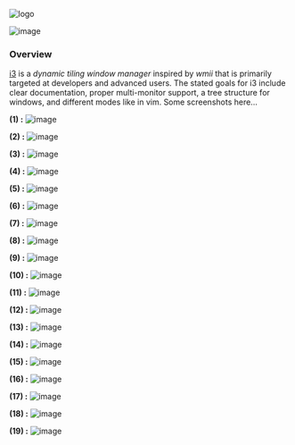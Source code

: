 ![logo](https://raw.githubusercontent.com/adi1090x/archlinux/master/images/logo_i3.png) <br />

![image](https://raw.githubusercontent.com/adi1090x/archlinux/master/images/i3wm.jpeg) <br />

### Overview
[i3](http://i3wm.org/) is a *dynamic tiling window manager* inspired by *wmii* that is primarily targeted at developers and advanced users. The stated goals for i3 include clear documentation, proper multi-monitor support, a tree structure for windows, and different modes like in vim. Some screenshots here... <br />

**(1) :** 
![image](https://raw.githubusercontent.com/adi1090x/archlinux/master/images/i3/i3_1.png) <br />

**(2) :** 
![image](https://raw.githubusercontent.com/adi1090x/archlinux/master/images/i3/i3_1.png) <br />

**(3) :** 
![image](https://raw.githubusercontent.com/adi1090x/archlinux/master/images/i3/i3_1.png) <br />

**(4) :** 
![image](https://raw.githubusercontent.com/adi1090x/archlinux/master/images/i3/i3_1.png) <br />

**(5) :** 
![image](https://raw.githubusercontent.com/adi1090x/archlinux/master/images/i3/i3_1.png) <br />

**(6) :** 
![image](https://raw.githubusercontent.com/adi1090x/archlinux/master/images/i3/i3_1.png) <br />

**(7) :** 
![image](https://raw.githubusercontent.com/adi1090x/archlinux/master/images/i3/i3_1.png) <br />

**(8) :** 
![image](https://raw.githubusercontent.com/adi1090x/archlinux/master/images/i3/i3_1.png) <br />

**(9) :** 
![image](https://raw.githubusercontent.com/adi1090x/archlinux/master/images/i3/i3_1.png) <br />

**(10) :** 
![image](https://raw.githubusercontent.com/adi1090x/archlinux/master/images/i3/i3_1.png) <br />

**(11) :** 
![image](https://raw.githubusercontent.com/adi1090x/archlinux/master/images/i3/i3_1.png) <br />

**(12) :** 
![image](https://raw.githubusercontent.com/adi1090x/archlinux/master/images/i3/i3_1.png) <br />

**(13) :** 
![image](https://raw.githubusercontent.com/adi1090x/archlinux/master/images/i3/i3_1.png) <br />

**(14) :** 
![image](https://raw.githubusercontent.com/adi1090x/archlinux/master/images/i3/i3_1.png) <br />

**(15) :** 
![image](https://raw.githubusercontent.com/adi1090x/archlinux/master/images/i3/i3_1.png) <br />

**(16) :** 
![image](https://raw.githubusercontent.com/adi1090x/archlinux/master/images/i3/i3_1.png) <br />

**(17) :** 
![image](https://raw.githubusercontent.com/adi1090x/archlinux/master/images/i3/i3_1.png) <br />

**(18) :** 
![image](https://raw.githubusercontent.com/adi1090x/archlinux/master/images/i3/i3_1.png) <br />

**(19) :** 
![image](https://raw.githubusercontent.com/adi1090x/archlinux/master/images/i3/i3_1.png) <br />
